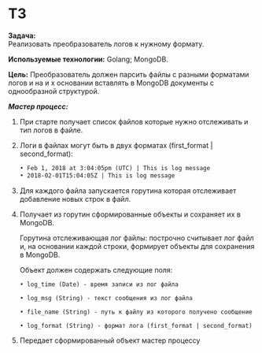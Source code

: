 # ТЗ

**Задача:**  
Реализовать преобразователь логов к нужному формату.

**Используемые технологии:** Golang; MongoDB.

**Цель:** Преобразователь должен парсить файлы с разными форматами логов и на и
х основании вставлять в MongoDB документы с однообразной структурой.

**_Мастер процесс:_**

1.  При старте получает список файлов которые нужно отслеживать и тип логов в файле.

2.  Логи в файлах могут быть в двух форматах (first_format | second_format):

    ```dtd
    • Feb 1, 2018 at 3:04:05pm (UTC) | This is log message
    • 2018-02-01T15:04:05Z | This is log message
    ```

3.  Для каждого файла запускается горутина которая отслеживает добавление новых строк в файл.

4.  Получает из горутин сформированные объекты и сохраняет их в MongoDB.

    Горутина отслеживающая лог файлы: построчно считывает лог файл и, на основании каждой строки,
    формирует объекты для сохранения в MongoDB.

    Объект должен содержать следующие поля:

        • log_time (Date) - время записи из лог файла

        • log_msg (String) - текст сообщения из лог файла

        • file_name (String) - путь к файлу из которого получено сообщение

        • log_format (String) - формат лога (first_format | second_format)

5.  Передает сформированный объект мастер процессу

